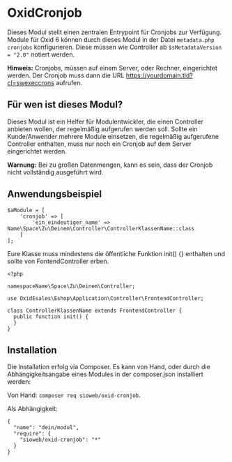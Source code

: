 # OxidCronjob

Dieses Modul stellt einen zentralen Entrypoint für Cronjobs zur Verfügung. Module für Oxid 6 können durch dieses Modul in der Datei `metadata.php` `cronjobs` konfigurieren. Diese müssen wie Controller ab `$sMetadataVersion = "2.0"` notiert werden.

**Hinweis:** Cronjobs, müssen auf einem Server, oder Rechner, eingerichtet werden. Der Cronjob muss dann die URL https://yourdomain.tld?cl=swexeccrons aufrufen.

## Für wen ist dieses Modul?

Dieses Modul ist ein Helfer für Modulentwickler, die einen Controller anbieten wollen, der regelmäßig aufgerufen werden soll. Sollte ein Kunde/Anwender mehrere Module einsetzen, die regelmäßig aufgerufene Controller enthalten, muss nur noch ein Cronjob auf dem Server eingerichtet werden.

**Warnung:** Bei zu großen Datenmengen, kann es sein, dass der Cronjob nicht vollständig ausgeführt wird.

## Anwendungsbeispiel

```
$aModule = [
    'cronjob' => [
        'ein_eindeutiger_name' => Name\Space\Zu\Deinem\Controller\ControllerKlassenName::class
    ]
];
```

Eure Klasse muss mindestens die öffentliche Funktion init() {} enthalten und sollte von FontendController erben.

```
<?php

namespaceName\Space\Zu\Deinem\Controller;

use OxidEsales\Eshop\Application\Controller\FrontendController;

class ControllerKlassenName extends FrontendController {
  public function init() {
  }
}
```

## Installation

Die Installation erfolg via Composer. Es kann von Hand, oder durch die Abhängigkeitsangabe eines Modules in der composer.json installiert werden:

Von Hand: `composer req sioweb/oxid-cronjob`.

Als Abhängigkeit:

```
{
  "name": "dein/modul",
  "require": {
    "sioweb/oxid-cronjob": "*"
  }
}
```
